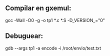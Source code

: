 ## Compilar en gxemul:

gcc -Wall -O0 -g -o tp1 *.c *.S -D_VERSION_=\"0\"

## Debuguear:

gdb --args tp1 -a encode -i /root/envio/test.txt
